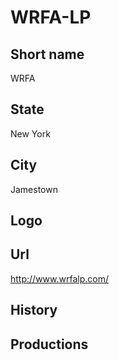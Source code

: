 # WRFA-LP

## Short name

WRFA

## State

New York

## City

Jamestown

## Logo



## Url

http://www.wrfalp.com/

## History



## Productions


